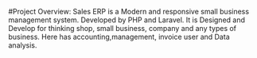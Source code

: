  #Project Overview: 
Sales ERP is a Modern and responsive small business management system. Developed by PHP and Laravel. It is Designed and Develop for thinking shop, small business, company and any types of business. Here has accounting,management, invoice user and Data analysis.



